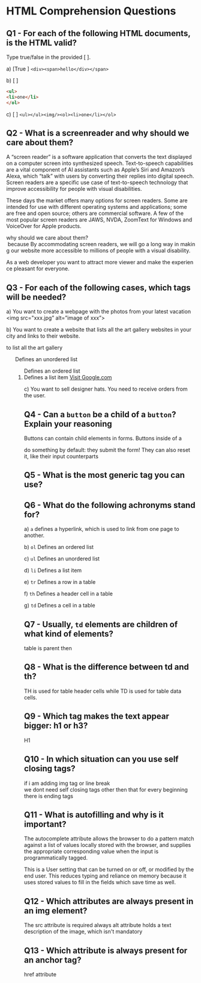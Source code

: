 # HTML Comprehension Questions

## Q1 - For each of the following HTML documents, is the HTML valid?

Type true/false in the provided [ ].

a) [True ] `<div><span>hello</div></span>`

b) [ ]

```html
<ul>
<li>one</li>
</ol>
```

c) [ ] `<ul></ul><img/><ol><li>one</li></ol>`

## Q2 - What is a screenreader and why should we care about them?

A “screen reader” is a software application that converts the text displayed on a computer screen into synthesized speech. Text-to-speech capabilities are a vital component of AI assistants such as Apple’s Siri and Amazon’s Alexa, which “talk” with users by converting their replies into digital speech. Screen readers are a specific use case of text-to-speech technology that improve accessibility for people with visual disabilities.

These days the market offers many options for screen readers. Some are intended for use with different operating systems and applications; some are free and open source; others are commercial software. A few of the most popular screen readers are JAWS, NVDA, ZoomText for Windows and  VoiceOver for Apple products.

why should we care about them?
 because By accommodating screen readers, we will go a long way in making our website more accessible to millions of people with a visual disability.

As a web developer you want to attract more viewer and make the experience pleasant for everyone.

<!--
_Feel free to use the powers of Google here, but please provide link(s) to your source(s)_'https://www.boia.org/blog/why-screen-readers-are-essential-for-website-accessibility'-->

## Q3 - For each of the following cases, which tags will be needed?

a) You want to create a webpage with the photos from your latest vacation
<img src="xxx.jpg” alt=”image of xxx”></img>


b) You want to create a website that lists all the art gallery websites in your city and links to their website.

to list all the art gallery 
<ul>	Defines an unordered list
<ol>	Defines an ordered list
<li>	Defines a list item
<a href="https://www.google.com/">Visit Google.com</a>


c) You want to sell designer hats. You need to receive orders from the user.

## Q4 - Can a `button` be a child of a `button`? Explain your reasoning


Buttons can contain child elements in forms. Buttons inside of a <form> do something by default: they submit the form! They can also reset it, like their input counterparts

## Q5 - What is the most generic tag you can use?

<link>
<div>
<spam>
<head>

## Q6 - What do the following achronyms stand for?

a) `a`  defines a hyperlink, which is used to link from one page to another.

b) `ol` Defines an ordered list

c) `ul`  Defines an unordered list

d) `li`  Defines a list item   

e) `tr` Defines a row in a table

f) `th` Defines a header cell in a table

g) `td`  Defines a cell in a table

## Q7 - Usually, `td` elements are children of what kind of elements?

table is parent then <tr>

## Q8 - What is the difference between td and th?

TH is used for table header cells while TD is used for table data cells.

## Q9 - Which tag makes the text appear bigger: h1 or h3?

H1

## Q10 - In which situation can you use self closing tags?
if i am adding img tag or line break <br> we dont need self closing tags other then that for every beginning there is ending tags


## Q11 - What is autofilling and why is it important?
The autocomplete attribute allows the browser to do a pattern match against a list of values locally stored with the browser, and supplies the appropriate corresponding value when the input is programmatically tagged. 

This is a User setting that can be turned on or off, or modified by the end user. This reduces typing and reliance on memory because it uses stored values to fill in the fields which save time as well.

## Q12 - Which attributes are always present in an img element?
The src attribute is required always 
alt attribute holds a text description of the image, which isn't mandatory 

## Q13 - Which attribute is always present for an anchor tag?
href attribute

